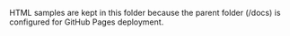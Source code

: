 HTML samples are kept in this folder because the parent folder (/docs) is configured for GitHub Pages deployment.